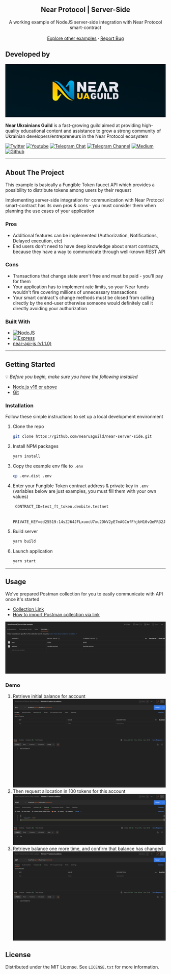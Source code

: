 <!-- PROJECT LOGO -->
<br />
<div align="center">
  <h2 align="center">Near Protocol | Server-Side</h2>

  <p align="center">
    A working example of NodeJS server-side integration with Near Protocol smart-contract
    <br />
    <br />
    <a href="https://github.com/nearuaguild"> Explore other examples</a>
    ·
    <a href="https://github.com/nearuaguild/near-server-side/issues">Report Bug</a>
  </p>
</div>

## Developed by

![Near Ukrainians Guild cover](./images/cover.png)

**Near Ukrainians Guild** is a fast-growing guild aimed at providing high-quality educational content and assistance to grow a strong community of Ukrainian developers/entrepreneurs in the Near Protocol ecosystem

[![Twitter][twitter]][twitter-url]
[![Youtube][youtube]][youtube-url]
[![Telegram Chat][telegram-chat]][telegram-chat-url]
[![Telegram Channel][telegram-channel]][telegram-channel-url]
[![Medium][medium]][medium-url]
[![Github][github]][github-url]

---

<!-- ABOUT THE PROJECT -->

## About The Project

This example is basically a Fungible Token faucet API which provides a possibility to distribute tokens among users by their request

Implementing server-side integration for communication with Near Protocol smart-contract has its own pros & cons - you must consider them when planning the use cases of your application

### Pros

- Additional features can be implemented (Authorization, Notifications, Delayed execution, etc)
- End users don't need to have deep knowledge about smart contracts, because they have a way to communicate through well-known REST API

### Cons

- Transactions that change state aren't free and must be paid - you'll pay for them
- Your application has to implement rate limits, so your Near funds wouldn't fire covering millions of unnecessary transactions
- Your smart contract's change methods must be closed from calling directly by the end-user otherwise someone would definitely call it directly avoiding your authorization

### Built With

- [![NodeJS][node.js]](next-url)
- [![Express][express.js]](react-url)
- [near-api-js (v1.1.0)](https://github.com/near/near-api-js)

---

<!-- GETTING STARTED -->

## Getting Started

💡 _Before you begin, make sure you have the following installed_

- [Node.js v16 or above](https://nodejs.org/en/download/)
- [Git](https://git-scm.com/book/en/v2/Getting-Started-Installing-Git/)

### Installation

Follow these simple instructions to set up a local development environment

1. Clone the repo
   ```sh
   git clone https://github.com/nearuaguild/near-server-side.git
   ```
2. Install NPM packages
   ```sh
   yarn install
   ```
3. Copy the example env file to `.env`
   ```sh
   cp .env.dist .env
   ```
4. Enter your Fungible Token contract address & private key in `.env` (variables below are just examples, you must fill them with your own values)

   ```env
    CONTRACT_ID=test_ft_token.denbite.testnet

    PRIVATE_KEY=ed25519:14sZJ64JFLxuocU7xu2DkV2yE7mAGCnfFhjbH10vQePR32JzpcMVK63jSSHgzb29mBzEMv27Sqs87SHsR3PMxhp6
   ```

5. Build server
   ```sh
   yarn build
   ```
6. Launch application
   ```sh
   yarn start
   ```

---

<!-- USAGE EXAMPLES -->

## Usage

We've prepared Postman collection for you to easily communicate with API once it's started

- [Collection Link](https://api.postman.com/collections/6953403-91d24e13-4954-4c7a-9b5d-019178e330f7?access_key=PMAT-01GQ794JVQDC55MG96Y4BNGNY7)
- [How to import Postman collection via link](https://apitransform.com/how-to-import-a-collection-into-postman/)

![](./images/postman_vars.png)

### Demo

1. Retrieve initial balance for account
   ![](./images/postman_balance_before.png)
2. Then request allocation in 100 tokens for this account
   ![](./images/postman_allocate.png)
3. Retrieve balance one more time, and confirm that balance has changed
   ![](./images/postman_balance_after.png)

<!-- LICENSE -->

## License

Distributed under the MIT License. See `LICENSE.txt` for more information.

<!-- MARKDOWN LINKS & IMAGES -->
<!-- https://www.markdownguide.org/basic-syntax/#reference-style-links -->

<!-- Built with -->

[node.js]: https://img.shields.io/badge/nodejs-000000?style=for-the-badge&logo=nodedotjs&logoColor=white
[express.js]: https://img.shields.io/badge/express-000000?style=for-the-badge&logo=express&logoColor=white
[node-url]: https://nodejs.org/en/
[express-url]: https://expressjs.com/ru/

<!-- Socials -->

[twitter]: https://img.shields.io/badge/news-1DA1F2?style=for-the-badge&logo=twitter&logoColor=white
[youtube]: https://img.shields.io/badge/broadcasting-282828?style=for-the-badge&logo=youtube&logoColor=ff0000
[medium]: https://img.shields.io/badge/articles-202020?style=for-the-badge&logo=medium&logoColor=ffffff
[telegram-chat]: https://img.shields.io/badge/chat-229ED9?style=for-the-badge&logo=telegram&logoColor=white
[telegram-channel]: https://img.shields.io/badge/channel-229ED9?style=for-the-badge&logo=telegram&logoColor=white
[github]: https://img.shields.io/badge/code-000000?style=for-the-badge&logo=github&logoColor=ffffff
[twitter-url]: https://twitter.com/nearuaguild
[youtube-url]: https://www.youtube.com/@nearprotocolukraineguild4064
[medium-url]: https://medium.com/near-protocol-ua
[telegram-chat-url]: https://t.me/nearprotocolua
[telegram-channel-url]: https://t.me/nearprotocoluachannel
[github-url]: https://github.com/nearuaguild
